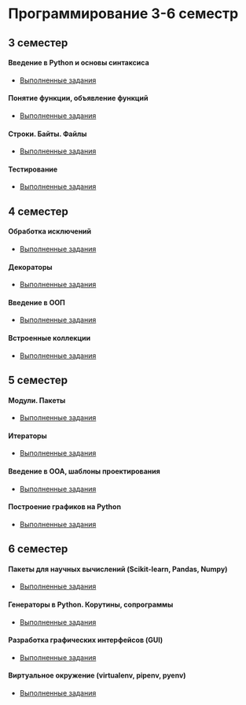 # Программирование 3-6 семестр
## 3 семестер 
#### Введение в Python и основы синтаксиса
+ [Выполненные задания](https://github.com/MozartArthur/Programming-3-4-5-6/tree/master/%D0%A2%D0%B5%D0%BC%D0%B0%201.%D0%92%D0%B2%D0%B5%D0%B4%D0%B5%D0%BD%D0%B8%D0%B5%20%D0%B2%20Python%20%D0%B8%20%D0%BE%D1%81%D0%BD%D0%BE%D0%B2%D1%8B%20%D1%81%D0%B8%D0%BD%D1%82%D0%B0%D0%BA%D1%81%D0%B8%D1%81%D0%B0)
#### Понятие функции, объявление функций
+ [Выполненные задания](https://github.com/MozartArthur/Programming-3-4-5-6/tree/master/%D0%A2%D0%B5%D0%BC%D0%B0%202.%20%D0%9F%D0%BE%D0%BD%D1%8F%D1%82%D0%B8%D0%B5%20%D1%84%D1%83%D0%BD%D0%BA%D1%86%D0%B8%D0%B8%2C%20%D0%BE%D0%B1%D1%8A%D1%8F%D0%B2%D0%BB%D0%B5%D0%BD%D0%B8%D0%B5%20%D1%84%D1%83%D0%BD%D0%BA%D1%86%D0%B8%D0%B9)
#### Строки. Байты. Файлы
+ [Выполненные задания](https://github.com/MozartArthur/Programming-3-4-5-6/tree/master/%D0%A2%D0%B5%D0%BC%D0%B0%203.%20%D0%A1%D1%82%D1%80%D0%BE%D0%BA%D0%B8.%20%D0%91%D0%B0%D0%B9%D1%82%D1%8B.%20%D0%A4%D0%B0%D0%B9%D0%BB%D1%8B)
#### Тестирование
+ [Выполненные задания](https://github.com/MozartArthur/Programming-3-4-5-6/tree/master/%D0%A2%D0%B5%D0%BC%D0%B0%204.%20%D0%A2%D0%B5%D1%81%D1%82%D0%B8%D1%80%D0%BE%D0%B2%D0%B0%D0%BD%D0%B8%D0%B5)

## 4 семестер 
#### Обработка исключений
+ [Выполненные задания](https://github.com/MozartArthur/Programming-3-4-5-6/tree/master/%D0%A2%D0%B5%D0%BC%D0%B0%205.%20%D0%9E%D0%B1%D1%80%D0%B0%D0%B1%D0%BE%D1%82%D0%BA%D0%B0%20%D0%B8%D1%81%D0%BA%D0%BB%D1%8E%D1%87%D0%B5%D0%BD%D0%B8%D0%B9)
#### Декораторы
+ [Выполненные задания](https://github.com/MozartArthur/Programming-3-4-5-6/tree/master/%D0%A2%D0%B5%D0%BC%D0%B0%206.%20%D0%94%D0%B5%D0%BA%D0%BE%D1%80%D0%B0%D1%82%D0%BE%D1%80%D1%8B)
#### Введение в ООП
+ [Выполненные задания](https://github.com/MozartArthur/Programming-3-4-5-6/tree/master/%D0%A2%D0%B5%D0%BC%D0%B0%207.%20%D0%92%D0%B2%D0%B5%D0%B4%D0%B5%D0%BD%D0%B8%D0%B5%20%D0%B2%20%D0%9E%D0%9E%D0%9F)
#### Встроенные коллекции
+ [Выполненные задания](https://github.com/MozartArthur/Programming-3-4-5-6/tree/master/%D0%A2%D0%B5%D0%BC%D0%B0%208.%20%D0%92%D1%81%D1%82%D1%80%D0%BE%D0%B5%D0%BD%D0%BD%D1%8B%D0%B5%20%D0%BA%D0%BE%D0%BB%D0%BB%D0%B5%D0%BA%D1%86%D0%B8%D0%B8)

## 5 семестер 
#### Модули. Пакеты
+ [Выполненные задания](https://github.com/MozartArthur/Programming-3-4-5-6/tree/master/%D0%A2%D0%B5%D0%BC%D0%B0%209.%20%D0%9C%D0%BE%D0%B4%D1%83%D0%BB%D0%B8.%20%D0%9F%D0%B0%D0%BA%D0%B5%D1%82%D1%8B)
#### Итераторы
+ [Выполненные задания](https://github.com/MozartArthur/Programming-3-4-5-6/tree/master/%D0%A2%D0%B5%D0%BC%D0%B0%2010.%20%D0%98%D1%82%D0%B5%D1%80%D0%B0%D1%82%D0%BE%D1%80%D1%8B)
#### Введение в ООА, шаблоны проектирования
+ [Выполненные задания](https://github.com/MozartArthur/Programming-3-4-5-6/tree/master/%D0%A2%D0%B5%D0%BC%D0%B0%2011.%20%D0%92%D0%B2%D0%B5%D0%B4%D0%B5%D0%BD%D0%B8%D0%B5%20%D0%B2%20%D0%9E%D0%9E%D0%90)
#### Построение графиков на Python
+ [Выполненные задания](https://github.com/MozartArthur/Programming-3-4-5-6/tree/master/%D0%A2%D0%B5%D0%BC%D0%B0%2012.%20%D0%9F%D0%BE%D1%81%D1%82%D1%80%D0%BE%D0%B5%D0%BD%D0%B8%D0%B5%20%D0%B3%D1%80%D0%B0%D1%84%D0%B8%D0%BA%D0%BE%D0%B2)

## 6 семестер 
#### Пакеты для научных вычислений (Scikit-learn, Pandas, Numpy)
+ [Выполненные задания]()
#### Генераторы в Python. Корутины, сопрограммы
+ [Выполненные задания]()
#### Разработка графических интерфейсов (GUI)
+ [Выполненные задания]()
#### Виртуальное окружение (virtualenv, pipenv, pyenv)
+ [Выполненные задания]()

